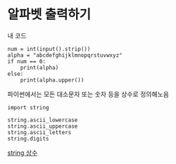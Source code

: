 # 알파벳 출력하기

내 코드
````
num = int(input().strip())
alpha = "abcdefghijklmnopqrstuvwxyz"
if num == 0:
    print(alpha)
else:
    print(alpha.upper())
````

파이썬에서는 모든 대소문자 또는 숫자 등을 상수로 정의해노음

````
import string

string.ascii_lowercase
string.ascii_uppercase
string.ascii_letters
string.digits
````

[string 상수](https://docs.python.org/3.4/library/string.html)